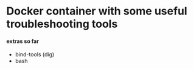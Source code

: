 # Docker container with some useful troubleshooting tools

#### extras so far
* bind-tools (dig)
* bash
